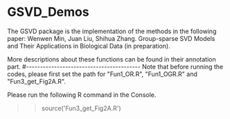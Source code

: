 # GSVD_Demos

The GSVD package is the implementation of the methods in the following paper:
Wenwen Min, Juan Liu, Shihua Zhang. Group-sparse SVD Models and Their Applications in Biological Data (in preparation).

More descriptions about these functions can be found in their annotation part.
#-----------------------------------------
Note that before running the codes, please first set the path for "Fun1_OR.R", "Fun1_OGR.R" and "Fun3_get_Fig2A.R".

Please run the following R command in the Console. 
>> source('Fun3_get_Fig2A.R')
